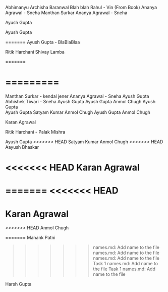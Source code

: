 Abhimanyu
Archisha Baranwal
Blah blah
Rahul - Vin (From Book)
Ananya Agrawal - Sneha
Manthan Surkar
Ananya Agrawal - Sneha

Ayush Gupta

Ayush Gupta

=======
Ayush Gupta - BlaBlaBlaa

Ritik Harchani
Shivay Lamba


=======

=========
=======



Manthan Surkar - kendal jener
Ananya Agrawal - Sneha
Ayush Gupta
Abhishek Tiwari - Sneha
Ayush Gupta
Ayush Gupta
Anmol Chugh
Ayush Gupta<br>
Ayush Gupta
Satyam Kumar
Anmol Chugh
Ayush Gupta
Anmol Chugh

Karan Agrawal

Ritik Harchani - Palak Mishra

Ayush Gupta
<<<<<<< HEAD
Satyam Kumar
Anmol Chugh
<<<<<<< HEAD
Aayush Bhaskar



<<<<<<< HEAD
Karan Agrawal
=======
=======
<<<<<<< HEAD
=======

Karan Agrawal
=======
<<<<<<< HEAD
Anmol Chugh

=======
Manank Patni
>>>>>>> names.md: Add name to the file
>>>>>>> names.md: Add name to the file
>>>>>>> names.md: Add name to the file
>>>>>>> Task 1 names.md: Add name to the file
>>>>>>> Task 1 names.md: Add name to the file

Harsh Gupta
